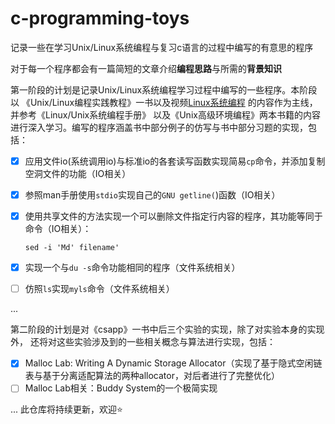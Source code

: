 # c-programming-toys

记录一些在学习Unix/Linux系统编程与复习c语言的过程中编写的有意思的程序

对于每一个程序都会有一篇简短的文章介绍**编程思路**与所需的**背景知识**

第一阶段的计划是记录Unix/Linux系统编程学习过程中编写的一些程序。本阶段以
《Unix/Linux编程实践教程》一书以及视频[Linux系统编程](https://www.bilibili.com/video/BV1yJ411S7r6) 的内容作为主线，并参考《Linux/Unix系统编程手册》
以及《Unix高级环境编程》两本书籍的内容进行深入学习。编写的程序涵盖书中部分例子的仿写与书中部分习题的实现，包括：

- [x] 应用文件io(系统调用io)与标准io的各套读写函数实现简易`cp`命令，并添加复制空洞文件的功能（IO相关）
- [x] 参照man手册使用`stdio`实现自己的`GNU getline(`)函数（IO相关）
- [x] 使用共享文件的方法实现一个可以删除文件指定行内容的程序，其功能等同于命令（IO相关）：
  
    `sed -i 'Md' filename'`

- [x]  实现一个与`du -s`命令功能相同的程序（文件系统相关）
- [ ]  仿照`ls`实现`myls`命令（文件系统相关）

...

第二阶段的计划是对《csapp》一书中后三个实验的实现，除了对实验本身的实现外，
还将对这些实验涉及到的一些相关概念与算法进行实现，包括：

- [x] Malloc Lab: Writing A Dynamic Storage Allocator（实现了基于隐式空闲链表与基于分离适配算法的两种allocator，对后者进行了完整优化）
- [ ] Malloc Lab相关：Buddy System的一个极简实现

...
此仓库将持续更新，欢迎⭐